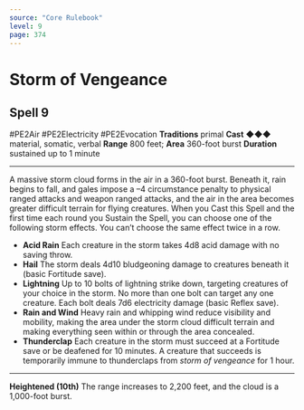 ```yaml
---
source: "Core Rulebook"
level: 9
page: 374
---
```


# Storm of Vengeance
## Spell 9
#PE2Air #PE2Electricity #PE2Evocation 
**Traditions** primal
**Cast** ◆◆◆ material, somatic, verbal
**Range** 800 feet; **Area** 360-foot burst
**Duration** sustained up to 1 minute

-----
A massive storm cloud forms in the air in a 360-foot burst. Beneath it, rain begins to fall, and gales impose a –4 circumstance penalty to physical ranged attacks and weapon ranged attacks, and the air in the area becomes greater difficult terrain for flying creatures. When you Cast this Spell and the first time each round you Sustain the Spell, you can choose one of the following storm effects. You can’t choose the same effect twice in a row.
- **Acid Rain** Each creature in the storm takes 4d8 acid damage with no saving throw.
- **Hail** The storm deals 4d10 bludgeoning damage to creatures beneath it (basic Fortitude save). 
- **Lightning** Up to 10 bolts of lightning strike down, targeting creatures of your choice in the storm. No more than one bolt can target any one creature. Each bolt deals 7d6 electricity damage (basic Reflex save).
-  **Rain and Wind** Heavy rain and whipping wind reduce visibility and mobility, making the area under the storm cloud difficult terrain and making everything seen within or through the area concealed.
- **Thunderclap** Each creature in the storm must succeed at a Fortitude save or be deafened for 10 minutes. A creature that succeeds is temporarily immune to thunderclaps from *storm of vengeance* for 1 hour.

---
**Heightened (10th)** The range increases to 2,200 feet, and the cloud is a 1,000-foot burst.